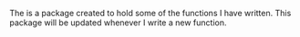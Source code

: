 The is a package created to hold some of the functions I have written. This package will be updated whenever I write a new function.  
